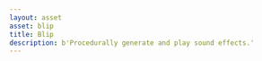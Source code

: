 ```yaml
---
layout: asset
asset: blip
title: Blip
description: b'Procedurally generate and play sound effects.'
---
```

